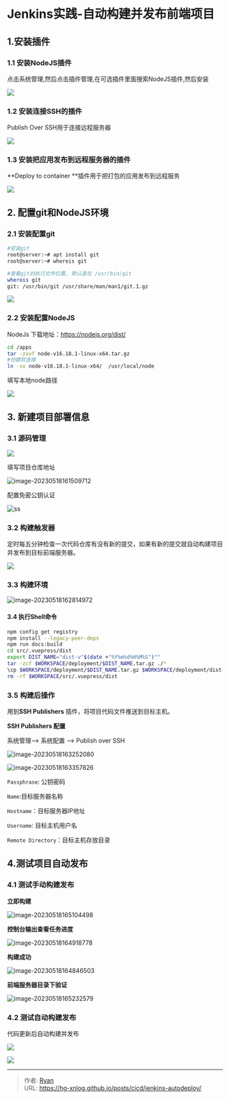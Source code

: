# Jenkins实践-自动构建并发布前端项目





## 1.安装插件

### 1.1 安装NodeJS插件

点击系统管理,然后点击插件管理,在可选插件里面搜索NodeJS插件,然后安装

![](https://cdn1.ryanxin.live/image-20230517144020337.png)





### 1.2 安装连接SSH的插件

Publish Over SSH用于连接远程服务器

![](https://cdn1.ryanxin.live/image-20230517144326164.png)





### 1.3 安装把应用发布到远程服务器的插件

**Deploy to container **插件用于把打包的应用发布到远程服务

![](https://cdn1.ryanxin.live/image-20230517144416905.png)





## 2. 配置git和NodeJS环境

### 2.1 安装配置git

```bash
#安装git
root@server:~# apt install git 
root@server:~# whereis git 

#查看git的执行文件位置, 默认是在 /usr/bin/git
whereis git
git: /usr/bin/git /usr/share/man/man1/git.1.gz
```



![](https://cdn1.ryanxin.live/image-20230517144940156.png)



### 2.2 安装配置NodeJS



NodeJs 下载地址：https://nodejs.org/dist/



```bash
cd /apps
tar -zxvf node-v16.18.1-linux-x64.tar.gz
#创建软连接
ln -sv node-v16.18.1-linux-x64/  /usr/local/node
```



填写本地node路径

![](https://cdn1.ryanxin.live/image-20230517150947230.png)



## 3. 新建项目部署信息

### 3.1  源码管理

![](https://cdn1.ryanxin.live/image-20230517151201485.png)



填写项目仓库地址

![image-20230518161509712](https://cdn1.ryanxin.live/image-20230518161509712.png)

配置免密公钥认证

![ss](https://cdn1.ryanxin.live/image-20230518162443881.png)

### 3.2 构建触发器

定时每五分钟检查一次代码仓库有没有新的提交，如果有新的提交就自动构建项目并发布到目标前端服务器。

![](https://cdn1.ryanxin.live/image-20230518162525400.png)





### 3.3 构建环境

![image-20230518162814972](https://cdn1.ryanxin.live/image-20230518162814972.png)





#### 3.4 执行Shell命令

```bash
npm config get registry 
npm install --legacy-peer-deps
npm run docs:build
cd src/.vuepress/dist
export DIST_NAME="dist-v"$(date +"%Y%m%d%H%M%S")""
tar -zcf $WORKSPACE/deployment/$DIST_NAME.tar.gz ./*
\cp $WORKSPACE/deployment/$DIST_NAME.tar.gz $WORKSPACE/deployment/dist-latest.tar.gz
rm -rf $WORKSPACE/src/.vuepress/dist
```





### 3.5 构建后操作

用到**SSH Publishers** 插件，将项目代码文件推送到目标主机。

**SSH Publishers 配置**

系统管理—> 系统配置 —> Publish over SSH

![image-20230518163252080](https://cdn1.ryanxin.live/image-20230518163252080.png)

 

![image-20230518163357826](https://cdn1.ryanxin.live/image-20230518163357826.png)



`Passphrase`: 公钥密码 

`Name`:目标服务器名称

`Hostname`：目标服务器IP地址

`Username`: 目标主机用户名

`Remote Directory`：目标主机存放目录





## 4.测试项目自动发布

### 4.1 测试手动构建发布

**立即构建**

![image-20230518165104498](https://cdn1.ryanxin.live/image-20230518165104498.png)



**控制台输出查看任务进度**

![image-20230518164918778](https://cdn1.ryanxin.live/image-20230518164918778.png)

**构建成功**

![image-20230518164846503](https://cdn1.ryanxin.live/image-20230518164846503.png)



**前端服务器目录下验证**

![image-20230518165232579](https://cdn1.ryanxin.live/image-20230518165232579.png)





### 4.2 测试自动构建发布

代码更新后自动构建并发布

![](https://cdn1.ryanxin.live/image-20230518170955693.png)



![](https://cdn1.ryanxin.live/image-20230518171204946.png)



---

> 作者: [Ryan](https://github.com/ryanxin7)  
> URL: https://hg-xnlog.github.io/posts/cicd/jenkins-autodeploy/  

